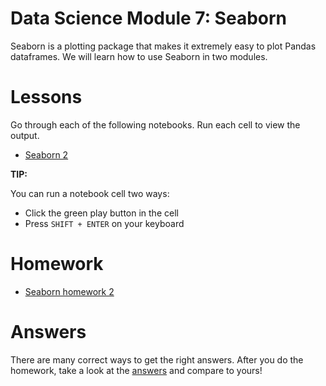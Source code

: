 # Data Science Module 7: Seaborn

Seaborn is a plotting package that makes it extremely easy to plot Pandas dataframes. We will learn how to use Seaborn in two modules.

# Lessons

Go through each of the following notebooks. Run each cell to view the output.

- [Seaborn 2](https://colab.research.google.com/github/richard-alexander/Data_Science_Course/blob/master/Seaborn/SeabornPt2.ipynb)


**TIP:**

You can run a notebook cell two ways:
- Click the green play button in the cell
- Press `SHIFT + ENTER` on your keyboard

# Homework

- [Seaborn homework 2](https://colab.research.google.com/github/richard-alexander/Data_Science_Course/blob/master/Seaborn/Homework2.ipynb)


# Answers

There are many correct ways to get the right answers. After you do the homework, take a look at the [answers](https://github.com/richard-alexander/Data_Science_Course/blob/master/Seaborn/Answers/Homework2.ipynb) and compare to yours!
